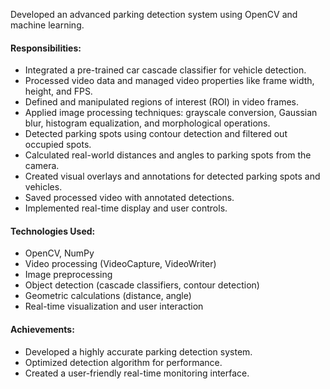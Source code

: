 Developed an advanced parking detection system using OpenCV and machine learning.

#### Responsibilities:
- Integrated a pre-trained car cascade classifier for vehicle detection.
- Processed video data and managed video properties like frame width, height, and FPS.
- Defined and manipulated regions of interest (ROI) in video frames.
- Applied image processing techniques: grayscale conversion, Gaussian blur, histogram equalization, and morphological operations.
- Detected parking spots using contour detection and filtered out occupied spots.
- Calculated real-world distances and angles to parking spots from the camera.
- Created visual overlays and annotations for detected parking spots and vehicles.
- Saved processed video with annotated detections.
- Implemented real-time display and user controls.

#### Technologies Used:
- OpenCV, NumPy
- Video processing (VideoCapture, VideoWriter)
- Image preprocessing
- Object detection (cascade classifiers, contour detection)
- Geometric calculations (distance, angle)
- Real-time visualization and user interaction

#### Achievements:
- Developed a highly accurate parking detection system.
- Optimized detection algorithm for performance.
- Created a user-friendly real-time monitoring interface.

